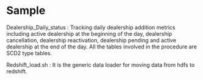 # Sample
Dealership_Daily_status : Tracking daily dealership addition metrics including active dealership at the beginning of the day, dealership cancellation, dealership reactivation, dealership pending and active dealership at the end of the day. All the tables involved in the procedure  are SCD2 type tables.

Redshift_load.sh : It is the generic data loader for moving data from hdfs to redshift.
	